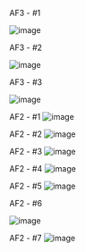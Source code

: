 AF3 - #1

![image](https://user-images.githubusercontent.com/64237760/144769960-554a4124-9f91-446f-a92f-e061d38fa6dc.png)

AF3 - #2

![image](https://user-images.githubusercontent.com/64237760/144769981-aa5bcefe-4078-4d65-8a7b-653b10b33f2b.png)

AF3 - #3

![image](https://user-images.githubusercontent.com/64237760/144769999-fc2214a1-ef09-40da-b18a-99147118d82e.png)

AF2 - #1
![image](https://user-images.githubusercontent.com/64237760/143985451-336d4a6f-205e-4775-9d98-d165377e094c.png)

AF2 - #2
![image](https://user-images.githubusercontent.com/64237760/143985485-7d7ec7e7-ede6-4426-9ba0-7c79b7225d6c.png)

AF2 - #3
![image](https://user-images.githubusercontent.com/64237760/143985564-29f540c2-6d56-4a69-895c-ac2b3f38de02.png)

AF2 - #4
![image](https://user-images.githubusercontent.com/64237760/143985598-989237d7-b388-40a0-bf82-2ee64a00de0c.png)

AF2 - #5
![image](https://user-images.githubusercontent.com/64237760/143985650-105c6d96-882c-4ec2-a7b0-214409ed9494.png)

AF2 - #6

![image](https://user-images.githubusercontent.com/64237760/143965673-0b2e88f2-7105-4282-bf23-c1f8706d5653.png)

AF2 - #7
![image](https://user-images.githubusercontent.com/64237760/143984972-da186077-ab66-4961-a65a-ac88242b79ca.png)
